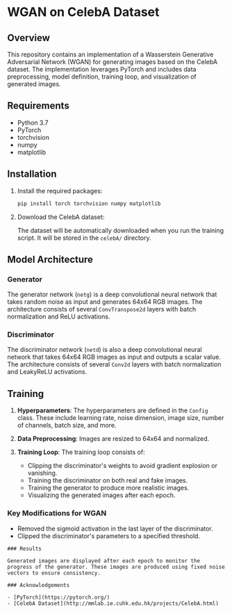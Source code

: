# WGAN on CelebA Dataset

## Overview

This repository contains an implementation of a Wasserstein Generative Adversarial Network (WGAN) for generating images based on the CelebA dataset. The implementation leverages PyTorch and includes data preprocessing, model definition, training loop, and visualization of generated images.

## Requirements

- Python 3.7
- PyTorch
- torchvision
- numpy
- matplotlib

## Installation

1. Install the required packages:

   ```bash
   pip install torch torchvision numpy matplotlib
   ```

2. Download the CelebA dataset:

   The dataset will be automatically downloaded when you run the training script. It will be stored in the `celebA/` directory.

## Model Architecture

### Generator

The generator network (`netg`) is a deep convolutional neural network that takes random noise as input and generates 64x64 RGB images. The architecture consists of several `ConvTranspose2d` layers with batch normalization and ReLU activations.

### Discriminator

The discriminator network (`netd`) is also a deep convolutional neural network that takes 64x64 RGB images as input and outputs a scalar value. The architecture consists of several `Conv2d` layers with batch normalization and LeakyReLU activations.

## Training

1. **Hyperparameters**: The hyperparameters are defined in the `Config` class. These include learning rate, noise dimension, image size, number of channels, batch size, and more.

2. **Data Preprocessing**: Images are resized to 64x64 and normalized.

3. **Training Loop**: The training loop consists of:
   - Clipping the discriminator's weights to avoid gradient explosion or vanishing.
   - Training the discriminator on both real and fake images.
   - Training the generator to produce more realistic images.
   - Visualizing the generated images after each epoch.

### Key Modifications for WGAN

- Removed the sigmoid activation in the last layer of the discriminator.
- Clipped the discriminator's parameters to a specified threshold.

```
### Results

Generated images are displayed after each epoch to monitor the progress of the generator. These images are produced using fixed noise vectors to ensure consistency.

### Acknowledgements

- [PyTorch](https://pytorch.org/)
- [CelebA Dataset](http://mmlab.ie.cuhk.edu.hk/projects/CelebA.html)

